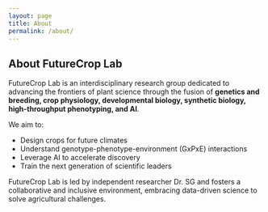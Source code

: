 ```yaml
---
layout: page
title: About
permalink: /about/
---
```


## About FutureCrop Lab

FutureCrop Lab is an interdisciplinary research group dedicated to advancing the frontiers of plant science through the fusion of **genetics and breeding, crop physiology, developmental biology, synthetic biology, high-throughput phenotyping, and AI**. 

We aim to:
- Design crops for future climates
- Understand genotype-phenotype-environment (GxPxE) interactions
- Leverage AI to accelerate discovery
- Train the next generation of scientific leaders

FutureCrop Lab is led by independent researcher Dr. SG and fosters a collaborative and inclusive environment, embracing data-driven science to solve agricultural challenges.
